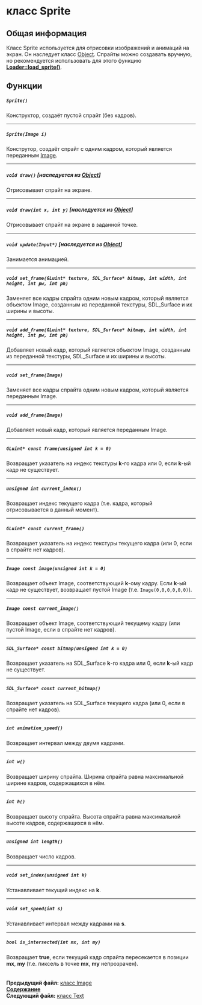 ﻿# класс Sprite

## Общая информация

Класс Sprite используется для отрисовки изображений и анимаций на экран. Он наследует класс [Object](04_Object.md). Спрайты можно создавать вручную, но рекомендуется использовать для этого функцию **[Loader::load_sprite()](09_Loader.md#sprite-load_spritestring-filename)**.

## Функции

##### `Sprite()`
Конструктор, создаёт пустой спрайт (без кадров). 

----
##### `Sprite(Image i)`
Конструтор, создаёт спрайт с одним кадром, который является переданным [Image](12_Image.md).  

----
##### `void draw()` [наследуется из [Object](04_Object.md#void-draw)]
Отрисовывает спрайт на экране.  

----
##### `void draw(int x, int y)` [наследуется из [Object](04_Object.md#void-drawint-x-int-y)]
Отрисовывает спрайт на экране в заданной точке.  

----
##### `void update(Input*)` [наследуется из [Object](04_Object.md#void-updateinput)]
Занимается анимацией.  

----
##### `void set_frame(GLuint* texture, SDL_Surface* bitmap, int width, int height, int pw, int ph)`
Заменяет все кадры спрайта одним новым кадром, который является объектом Image, созданным из переданной текстуры, SDL_Surface и их ширины и высоты.  

----
##### `void add_frame(GLuint* texture, SDL_Surface* bitmap, int width, int height, int pw, int ph)`
Добавляет новый кадр, который является объектом Image, созданным из переданной текстуры, SDL_Surface и их ширины и высоты.  

----
##### `void set_frame(Image)`
Заменяет все кадры спрайта одним новым кадром, который является переданным Image.  

----
##### `void add_frame(Image)`
Добавляет новый кадр, который является переданным Image.  

----
##### `GLuint* const frame(unsigned int k = 0)`
Возвращает указатель на индекс текстуры **k**-го кадра или 0, если **k**-ый кадр не существует.  

----
##### `unsigned int current_index()`
Возвращает индекс текущего кадра (т.е. кадра, который отрисовывается в данный момент).  

----
##### `GLuint* const current_frame()`
Возвращает указатель на индекс текстуры текущего кадра (или 0, если в спрайте нет кадров).  

----
##### `Image const image(unsigned int k = 0)`
Возвращает объект Image, соответствующий **k**-ому кадру. Если **k**-ый кадр не существует, возвращает пустой Image (т.е. `Image(0,0,0,0,0,0)`).

----
##### `Image const current_image()`
Возвращает объект Image, соответствующий текущему кадру (или пустой Image, если в спрайте нет кадров).  

----
##### `SDL_Surface* const bitmap(unsigned int k = 0)`
Возвращает указатель на SDL_Surface **k**-го кадра или 0, если **k**-ый кадр не существует.  

----
##### `SDL_Surface* const current_bitmap()`
Возвращает указатель на SDL_Surface текущего кадра (или 0, если в спрайте нет кадров).  

----
##### `int animation_speed()`
Возвращает интервал между двумя кадрами.  

----
##### `int w()`
Возвращает ширину спрайта. Ширина спрайта равна максимальной ширине кадров, содержащихся в нём.  

----
##### `int h()`
Возвращает высоту спрайта. Высота спрайта равна максимальной высоте кадров, содержащихся в нём.  

----
##### `unsigned int length()`
Возвращает число кадров.  

----
##### `void set_index(unsigned int k)`
Устанавливает текущий индекс на **k**.  

----
##### `void set_speed(int s)`
Устанавливает интервал между кадрами на **s**.  

----
##### `bool is_intersected(int mx, int my)`
Возвращает **true**, если текущий кадр спрайта пересекается в позиции **mx**, **my** (т.е. пиксель в точке **mx**, **my** непрозрачен).  
   
   
**Предыдущий файл:** [класс Image](12_Image.md)  
**[Содержание](00_Contents.md)**  
**Следующий файл:** [класс Text](14_Text.md)

